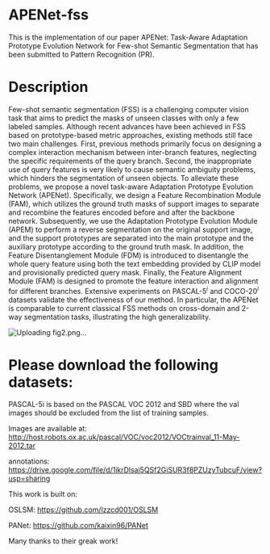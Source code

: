 # APENet-fss
This is the implementation of our paper APENet: Task-Aware Adaptation Prototype Evolution Network for Few-shot Semantic Segmentation that has been submitted to Pattern Recognition (PR).
# Description
Few-shot semantic segmentation (FSS) is a challenging computer vision task that aims to predict the masks of unseen classes with only a few labeled samples. Although recent advances have been achieved in FSS based on prototype-based metric approaches, existing methods still face two main challenges. First, previous methods primarily focus on designing a complex interaction mechanism between inter-branch features, neglecting the specific requirements of the query branch. Second, the inappropriate use of query features is very likely to cause semantic ambiguity problems, which hinders the segmentation of unseen objects. To alleviate these problems, we propose a novel task-aware Adaptation Prototype Evolution Network (APENet). Specifically, we design a Feature Recombination Module (FAM), which utilizes the ground truth masks of support images to separate and recombine the features encoded before and after the backbone network. Subsequently, we use the Adaptation Prototype Evolution Module (APEM) to perform a reverse segmentation on the original support image, and the support prototypes are separated into the main prototype and the auxiliary prototype according to the ground truth mask. In addition, the Feature Disentanglement Module (FDM) is introduced to disentangle the whole query feature using both the text embedding provided by CLIP model and provisionally predicted query mask. Finally, the Feature Alignment Module (FAM) is designed to promote the feature interaction and alignment for different branches. Extensive experiments on PASCAL-$5^{i}$ and COCO-$20^{i}$ datasets validate the effectiveness of our method. In particular, the APENet is comparable to current classical FSS methods on cross-domain and 2-way segmentation tasks, illustrating the high generalizability. 

![Uploading fig2.png…]()

# Please download the following datasets: 
PASCAL-5i is based on the PASCAL VOC 2012 and SBD where the val images should be excluded from the list of training samples.

Images are available at: http://host.robots.ox.ac.uk/pascal/VOC/voc2012/VOCtrainval_11-May-2012.tar

annotations: https://drive.google.com/file/d/1ikrDlsai5QSf2GiSUR3f8PZUzyTubcuF/view?usp=sharing

This work is built on:

OSLSM: https://github.com/lzzcd001/OSLSM

PANet: https://github.com/kaixin96/PANet

Many thanks to their greak work!
